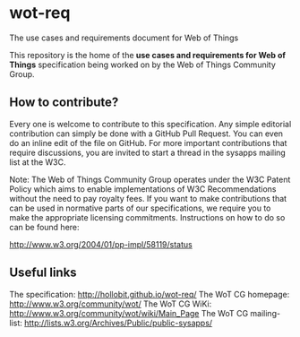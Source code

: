 wot-req
===========

The use cases and requirements document for Web of Things

This repository is the home of the **use cases and requirements for Web of Things** specification being worked on by the Web of Things Community Group.

How to contribute?
-
Every one is welcome to contribute to this specification.
Any simple editorial contribution can simply be done with a GitHub Pull Request. You can even do an inline edit of the file on GitHub.
For more important contributions that require discussions, you are invited to start a thread in the sysapps mailing list at the W3C.

Note: The Web of Things Community Group operates under the W3C Patent Policy which aims to enable implementations of W3C Recommendations without the need to pay royalty fees. If you want to make contributions that can be used in normative parts of our specifications, we require you to make the appropriate licensing commitments. Instructions on how to do so can be found here:

http://www.w3.org/2004/01/pp-impl/58119/status

Useful links
-
The specification: http://hollobit.github.io/wot-req/
The WoT CG homepage: http://www.w3.org/community/wot/
The WoT CG WiKi: http://www.w3.org/community/wot/wiki/Main_Page
The WoT CG mailing-list: http://lists.w3.org/Archives/Public/public-sysapps/
